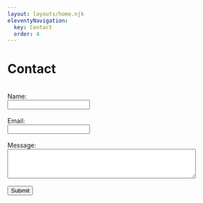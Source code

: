 ```yaml
---
layout: layouts/home.njk
eleventyNavigation:
  key: Contact
  order: 4
---
```

<div class="container">
  <div class="row p-3 pb-2 justify-content-center">
    <div class="col-12 text-center">
      <h1>Contact</h1><br>
    </div>
    <div class="col-12 col-lg-5 text-center">
      <form name="contact" method="POST" data-netlify="true">
        <label for="fname" class="form-label">Name:</label><br>
        <input type="text" id="name" name="name" class="form-control" required><br><br>
        <label for="email" class="form-label">Email:</label><br>
        <input type="email" id="email" name="email" class="form-control" required><br><br>
        <label for="message" class="form-label">Message:</label><br>
        <textarea id="message" name="message" rows="4" cols="50" class="form-control" required></textarea><br><br>
        <input type="submit" class="btn btn-outline-secondary">
      </form>
    </div>
  </div>
</div>
